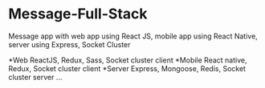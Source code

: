 # Message-Full-Stack
Message app with web app using React JS, mobile app using React Native, server using Express, Socket Cluster

*Web
ReactJS, Redux, Sass, Socket cluster client
*Mobile
React native, Redux, Socket cluster client
*Server
Express, Mongoose, Redis, Socket cluster server ...
